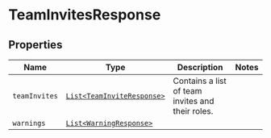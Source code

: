 

# TeamInvitesResponse



## Properties

Name | Type | Description | Notes
------------ | ------------- | ------------- | -------------
| `teamInvites` | [```List<TeamInviteResponse>```](TeamInviteResponse.md) |  Contains a list of team invites and their roles.  |  |
| `warnings` | [```List<WarningResponse>```](WarningResponse.md) |    |  |



